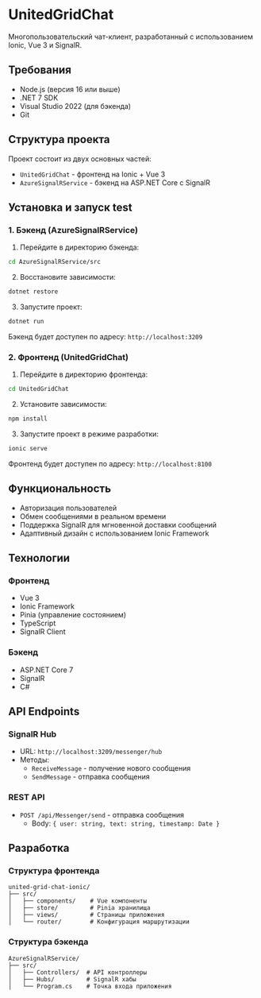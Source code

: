 # UnitedGridChat

Многопользовательский чат-клиент, разработанный с использованием Ionic, Vue 3 и SignalR.

## Требования

- Node.js (версия 16 или выше)
- .NET 7 SDK
- Visual Studio 2022 (для бэкенда)
- Git

## Структура проекта

Проект состоит из двух основных частей:
- `UnitedGridChat` - фронтенд на Ionic + Vue 3
- `AzureSignalRService` - бэкенд на ASP.NET Core с SignalR

## Установка и запуск test

### 1. Бэкенд (AzureSignalRService)

1. Перейдите в директорию бэкенда:
```bash
cd AzureSignalRService/src
```

2. Восстановите зависимости:
```bash
dotnet restore
```

3. Запустите проект:
```bash
dotnet run
```

Бэкенд будет доступен по адресу: `http://localhost:3209`

### 2. Фронтенд (UnitedGridChat)

1. Перейдите в директорию фронтенда:
```bash
cd UnitedGridChat
```

2. Установите зависимости:
```bash
npm install
```

3. Запустите проект в режиме разработки:
```bash
ionic serve
```

Фронтенд будет доступен по адресу: `http://localhost:8100`

## Функциональность

- Авторизация пользователей
- Обмен сообщениями в реальном времени
- Поддержка SignalR для мгновенной доставки сообщений
- Адаптивный дизайн с использованием Ionic Framework

## Технологии

### Фронтенд
- Vue 3
- Ionic Framework
- Pinia (управление состоянием)
- TypeScript
- SignalR Client

### Бэкенд
- ASP.NET Core 7
- SignalR
- C#

## API Endpoints

### SignalR Hub
- URL: `http://localhost:3209/messenger/hub`
- Методы:
  - `ReceiveMessage` - получение нового сообщения
  - `SendMessage` - отправка сообщения

### REST API
- `POST /api/Messenger/send` - отправка сообщения
  - Body: `{ user: string, text: string, timestamp: Date }`

## Разработка

### Структура фронтенда
```
united-grid-chat-ionic/
├── src/
│   ├── components/    # Vue компоненты
│   ├── store/         # Pinia хранилища
│   ├── views/         # Страницы приложения
│   └── router/        # Конфигурация маршрутизации
```

### Структура бэкенда
```
AzureSignalRService/
├── src/
│   ├── Controllers/  # API контроллеры
│   ├── Hubs/         # SignalR хабы
│   └── Program.cs    # Точка входа приложения
```